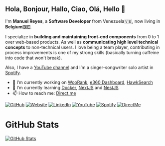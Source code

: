 ## Hola, Bonjour, Hallo, Ciao, Olá, Hello 👋

I'm **Manuel Reyes**, a **Software Developer** from Venezuela🇻🇪, now living in **Belgium🇧🇪**.

I specialize in **building and maintaining front-end components** from 0 to 1 over web-based products. As well as **communicating high level technical concepts** to non-technical users. I love being a team player, contributing in process improvements is one of my strong skills (basically turning caffeine into code that won't break).

Also, I have a [YouTube channel](https://www.youtube.com/c/koopaquerales) and I’m a singer-songwriter solo artist in [Spotify](https://open.spotify.com/artist/26SaZCIwAtd9q93VhE7y60).

- 🔭 I’m currently working on [WooRank](https://www.woorank.com), [e360 Dashboard](https://e360.bridgeline.com/home), [HawkSearch](https://www.hawksearch.com/product/rapid-ui-framework)
- 🌱 I’m currently learning [Docker](https://www.docker.com),  [NextJS](https://nextjs.org/) and [NestJS](https://nestjs.com/)
- 📫 How to reach me: [Direct.me](https://www.direct.me/koopaquerales)

[![GitHub](https://img.shields.io/badge/GitHub-yoggsoft-black)](https://github.com/yoggsoft)
[![Website](https://img.shields.io/badge/Website-ManuelReyes.dev-green)](https://www.manuelreyes.dev)
[![LinkedIn](https://img.shields.io/badge/LinkedIn-manuel--reyes-blue)](https://www.linkedin.com/in/querales/)
[![YouTube](https://img.shields.io/badge/YouTube-KoopaQuerales-red)](https://youtube.com/c/KoopaQuerales)
[![Spotify](https://img.shields.io/badge/Spotify-KoopaQuerales-red)](https://open.spotify.com/artist/26SaZCIwAtd9q93VhE7y60)
[![DirectMe](https://img.shields.io/badge/DirectMe-koopaquerales.com-yellowgreen)](https://www.direct.me/koopaquerales)

# GitHub Stats

[![GitHub Stats](https://github-readme-stats.vercel.app/api?username=yoggsoft&show_icons=true&icon_color=805AD5&text_color=718096&bg_color=ffffff00&hide_title=true&include_all_commits=true&count_private=true&hide_border=true)](https://www.koopaquerales.com)
